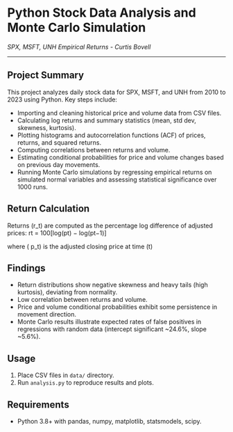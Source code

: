 # Python Stock Data Analysis and Monte Carlo Simulation  
*SPX, MSFT, UNH Empirical Returns - Curtis Bovell*

---

## Project Summary  

This project analyzes daily stock data for SPX, MSFT, and UNH from 2010 to 2023 using Python. Key steps include:  
- Importing and cleaning historical price and volume data from CSV files.  
- Calculating log returns and summary statistics (mean, std dev, skewness, kurtosis).  
- Plotting histograms and autocorrelation functions (ACF) of prices, returns, and squared returns.  
- Computing correlations between returns and volume.  
- Estimating conditional probabilities for price and volume changes based on previous day movements.  
- Running Monte Carlo simulations by regressing empirical returns on simulated normal variables and assessing statistical significance over 1000 runs.

## Return Calculation

Returns (r_t) are computed as the percentage log difference of adjusted prices:
rt = 100[log(pt) − log(pt−1)]

where ( p_t) is the adjusted closing price at time (t)

## Findings  

- Return distributions show negative skewness and heavy tails (high kurtosis), deviating from normality.  
- Low correlation between returns and volume.  
- Price and volume conditional probabilities exhibit some persistence in movement direction.  
- Monte Carlo results illustrate expected rates of false positives in regressions with random data (intercept significant ~24.6%, slope ~5.6%).

## Usage  

1. Place CSV files in `data/` directory.  
2. Run `analysis.py` to reproduce results and plots.  

## Requirements  

- Python 3.8+ with pandas, numpy, matplotlib, statsmodels, scipy. 
